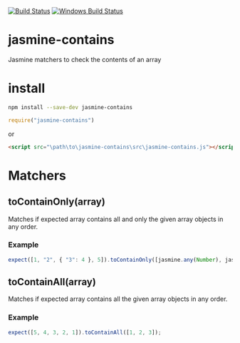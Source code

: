 [![Build Status](https://travis-ci.org/UziTech/jasmine-contains.png)](https://travis-ci.org/UziTech/jasmine-contains)
[![Windows Build Status](https://ci.appveyor.com/api/projects/status/jrjc3y3n0tftjji7?svg=true)](https://ci.appveyor.com/project/UziTech/jasmine-contains)

# jasmine-contains

Jasmine matchers to check the contents of an array

# install

```sh
npm install --save-dev jasmine-contains
```

```js
require("jasmine-contains")
```

or

```html
<script src="\path\to\jasmine-contains\src\jasmine-contains.js"></script>
```


# Matchers

## toContainOnly(array)

Matches if expected array contains all and only the given array objects in any order.

### Example

```js
expect([1, "2", { "3": 4 }, 5]).toContainOnly([jasmine.any(Number), jasmine.objectContaining({ "3": 4 }), 1, "2"]);
```

## toContainAll(array)

Matches if expected array contains all the given array objects in any order.

### Example

```js
expect([5, 4, 3, 2, 1]).toContainAll([1, 2, 3]);
```
